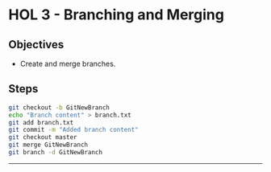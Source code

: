 # HOL 3 - Branching and Merging

## Objectives
- Create and merge branches.

## Steps
```bash
git checkout -b GitNewBranch
echo "Branch content" > branch.txt
git add branch.txt
git commit -m "Added branch content"
git checkout master
git merge GitNewBranch
git branch -d GitNewBranch
```
---
